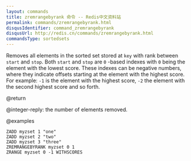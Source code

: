 ```yaml
---
layout: commands
title: zremrangebyrank 命令 -- Redis中文资料站
permalink: commands/zremrangebyrank.html
disqusIdentifier: command_zremrangebyrank
disqusUrl: http://redis.cn/commands/zremrangebyrank.html
commandsType: sortedsets
---
```


Removes all elements in the sorted set stored at `key` with rank between `start`
and `stop`.
Both `start` and `stop` are `0` -based indexes with `0` being the element with
the lowest score.
These indexes can be negative numbers, where they indicate offsets starting at
the element with the highest score.
For example: `-1` is the element with the highest score, `-2` the element with
the second highest score and so forth.

@return

@integer-reply: the number of elements removed.

@examples

```cli
ZADD myzset 1 "one"
ZADD myzset 2 "two"
ZADD myzset 3 "three"
ZREMRANGEBYRANK myzset 0 1
ZRANGE myzset 0 -1 WITHSCORES
```
